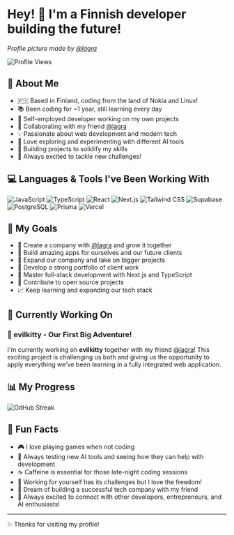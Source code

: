 # Hey! 👋 I'm a Finnish developer building the future!

*Profile picture made by [@lagra](https://github.com/lagradon)*

![Profile Views](https://komarev.com/ghpvc/?username=duwwe&color=blueviolet&style=flat-square)

## 🌱 About Me
- 🇫🇮 Based in Finland, coding from the land of Nokia and Linux!
- 📚 Been coding for ~1 year, still learning every day
- 💼 Self-employed developer working on my own projects
- 🤝 Collaborating with my friend [@lagra](https://github.com/lagradon)
- 💡 Passionate about web development and modern tech
- 🤖 Love exploring and experimenting with different AI tools
- 🎯 Building projects to solidify my skills
- 🚀 Always excited to tackle new challenges!

## 💻 Languages & Tools I've Been Working With
![JavaScript](https://img.shields.io/badge/-JavaScript-F7DF1E?style=flat-square&logo=javascript&logoColor=black)
![TypeScript](https://img.shields.io/badge/-TypeScript-3178C6?style=flat-square&logo=typescript&logoColor=white)
![React](https://img.shields.io/badge/-React-61DAFB?style=flat-square&logo=react&logoColor=black)
![Next.js](https://img.shields.io/badge/-Next.js-000000?style=flat-square&logo=next.js&logoColor=white)
![Tailwind CSS](https://img.shields.io/badge/-Tailwind%20CSS-06B6D4?style=flat-square&logo=tailwindcss&logoColor=white)
![Supabase](https://img.shields.io/badge/-Supabase-3ECF8E?style=flat-square&logo=supabase&logoColor=white)
![PostgreSQL](https://img.shields.io/badge/-PostgreSQL-336791?style=flat-square&logo=postgresql&logoColor=white)
![Prisma](https://img.shields.io/badge/-Prisma-2D3748?style=flat-square&logo=prisma&logoColor=white)
![Vercel](https://img.shields.io/badge/-Vercel-000000?style=flat-square&logo=vercel&logoColor=white)

## 🎯 My Goals
- 🏢 Create a company with [@lagra](https://github.com/lagradon) and grow it together
- 📱 Build amazing apps for ourselves and our future clients
- 🚀 Expand our company and take on bigger projects
- 💼 Develop a strong portfolio of client work
- 🔧 Master full-stack development with Next.js and TypeScript
- 🌟 Contribute to open source projects
- 📈 Keep learning and expanding our tech stack

## 🚧 Currently Working On
### 🌟 evilkitty - Our First Big Adventure!
I'm currently working on **evilkitty** together with my friend [@lagra](https://github.com/lagradon)! This exciting project is challenging us both and giving us the opportunity to apply everything we've been learning in a fully integrated web application.

## 📊 My Progress
![GitHub Streak](https://github-readme-streak-stats.herokuapp.com/?user=duwwe&theme=dark)

## 💭 Fun Facts
- 🎮 I love playing games when not coding
- 🤖 Always testing new AI tools and seeing how they can help with development
- ☕ Caffeine is essential for those late-night coding sessions
- 💼 Working for yourself has its challenges but I love the freedom!
- 🏢 Dream of building a successful tech company with my friend
- 🤝 Always excited to connect with other developers, entrepreneurs, and AI enthusiasts!

---
✨ Thanks for visiting my profile!
